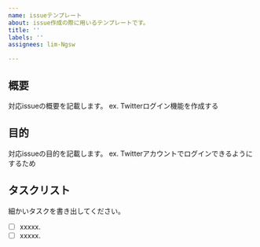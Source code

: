 ```yaml
---
name: issueテンプレート
about: issue作成の際に用いるテンプレートです。
title: ''
labels: ''
assignees: lim-Ngsw

---
```


## 概要
対応issueの概要を記載します。
ex. Twitterログイン機能を作成する

## 目的
対応issueの目的を記載します。
ex. Twitterアカウントでログインできるようにするため

## タスクリスト
細かいタスクを書き出してください。
- [ ] xxxxx.
- [ ] xxxxx.
